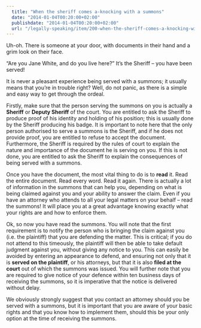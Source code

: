 ```yaml
---
  title: "When the sheriff comes a-knocking with a summons"
  date: "2014-01-04T00:20:00+02:00"
  publishdate: "2014-01-04T00:20:00+02:00"
  url: "/legally-speaking/item/200-when-the-sheriff-comes-a-knocking-with-a-summons"
---
```


Uh-oh. There is someone at your door, with documents in their hand and a grim look on their face.

“Are you Jane White, and do you live here?” It’s the Sheriff – you have been served!

It is never a pleasant experience being served with a summons; it usually means that you’re in trouble right? Well, do not panic, as there is a simple and easy way to get through the ordeal. 
<!--more-->
Firstly, make sure that the person serving the summons on you is actually a **Sheriff** or **Deputy Sheriff** of the court. You are entitled to ask the Sheriff to produce proof of his identity and holding of his position; this is usually done by the Sheriff producing his badge. It is important to note here that the only person authorised to serve a summons is the Sheriff, and if he does not provide proof, you are entitled to refuse to accept the document. Furthermore, the Sheriff is required by the rules of court to explain the nature and importance of the document he is serving on you. If this is not done, you are entitled to ask the Sheriff to explain the consequences of being served with a summons.

Once you have the document, the most vital thing to do is to **read** it. Read the entire document. Read every word. Read it again. There is actually a lot of information in the summons that can help you, depending on what is being claimed against you and your ability to answer the claim. Even if you have an attorney who attends to all your legal matters on your behalf – read the summons! It will place you at a great advantage knowing exactly what your rights are and how to enforce them.

Ok, so now you have read the summons. You will note that the first requirement is to notify the person who is bringing the claim against you (i.e. the plaintiff) that you are defending the matter. This is critical; if you do not attend to this timeously, the plaintiff will then be able to take default judgment against you, without giving any notice to you. This can easily be avoided by entering an appearance to defend, and ensuring not only that it is **served on the plaintiff**, or his attorneys, but that it is also **filed at the court** out of which the summons was issued. You will further note that you are required to give notice of your defence within ten business days of receiving the summons, so it is imperative that the notice is delivered without delay.

We obviously strongly suggest that you contact an attorney should you be served with a summons, but it is important that you are aware of your basic rights and that you know how to implement them, should this be your only option at the time of receiving the summons.